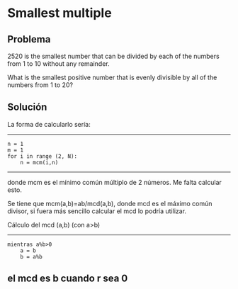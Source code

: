 # Smallest multiple

## Problema

2520 is the smallest number that can be divided by each of the numbers from 1 to 10 without any remainder.

What is the smallest positive number that is evenly divisible by all of the numbers from 1 to 20?

## Solución

La forma de calcularlo sería:

---
    n = 1
    m = 1
    for i in range (2, N):
        n = mcm(i,n)
---

donde mcm es el mínimo común múltiplo de 2 números. Me falta calcular esto.

Se tiene que mcm(a,b)=ab/mcd(a,b), donde mcd es el máximo común divisor, si fuera más
sencillo calcular el mcd lo podría utilizar.

Cálculo del mcd (a,b) (con a>b)

---
    mientras a%b>0
        a = b
        b = a%b
el mcd es b cuando r sea 0
---
